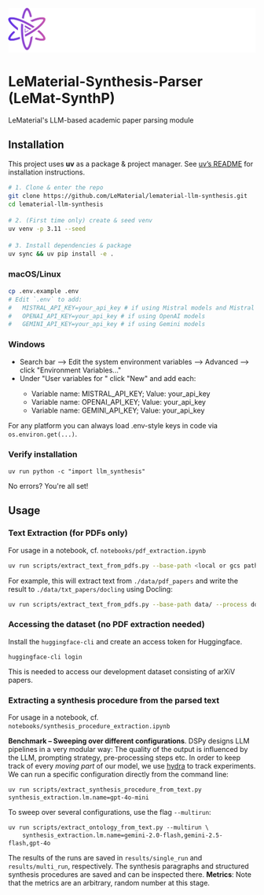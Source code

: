 ![](assets/lematerial-logo.png)

# LeMaterial-Synthesis-Parser (LeMat-SynthP)
LeMaterial's LLM-based academic paper parsing module 

## Installation

This project uses **uv** as a package & project manager. See [uv’s README](https://github.com/astral-sh/uv?tab=readme-ov-file#installation) for installation instructions.

```bash
# 1. Clone & enter the repo
git clone https://github.com/LeMaterial/lematerial-llm-synthesis.git
cd lematerial-llm-synthesis

# 2. (First time only) create & seed venv
uv venv -p 3.11 --seed

# 3. Install dependencies & package
uv sync && uv pip install -e .
```

### macOS/Linux
```bash
cp .env.example .env
# Edit `.env` to add:
#   MISTRAL_API_KEY=your_api_key # if using Mistral models and Mistral OCR
#   OPENAI_API_KEY=your_api_key # if using OpenAI models
#   GEMINI_API_KEY=your_api_key # if using Gemini models
```


### Windows

* Search bar --> Edit the system environment variables --> Advanced --> click "Environment Variables..."
* Under "User variables for <your-username>" click "New" and add each:
    * Variable name: MISTRAL_API_KEY; Value: your_api_key
    * Variable name: OPENAI_API_KEY; Value: your_api_key
    * Variable name: GEMINI_API_KEY; Value: your_api_key

For any platform you can always load .env-style keys in code via `os.environ.get(...)`.

### Verify installation

```
uv run python -c "import llm_synthesis"
```

No errors? You're all set!

## Usage

### Text Extraction (for PDFs only)

For usage in a notebook, cf. `notebooks/pdf_extraction.ipynb`

```sh
uv run scripts/extract_text_from_pdfs.py --base-path <local or gcs path to the working folder> --process <"docling" or "mistral">
```

For example, this will extract text from `./data/pdf_papers` and write the result to `./data/txt_papers/docling` using Docling:

```sh
uv run scripts/extract_text_from_pdfs.py --base-path data/ --process docling
```

### Accessing the dataset (no PDF extraction needed)

Install the `huggingface-cli` and create an access token for Huggingface.

```
huggingface-cli login
```

This is needed to access our development dataset consisting of arXiV papers.


### Extracting a synthesis procedure from the parsed text

For usage in a notebook, cf. `notebooks/synthesis_procedure_extraction.ipynb`

**Benchmark – Sweeping over different configurations**. DSPy designs LLM pipelines in a very modular way: The quality of the output is influenced by the LLM, prompting strategy, pre-processing steps etc.
In order to keep track of every *moving part* of our model, we use [hydra](https://hydra.cc/) to track experiments. We can run a specific configuration directly from the command line:

```
uv run scripts/extract_synthesis_procedure_from_text.py synthesis_extraction.lm.name=gpt-4o-mini
```

To sweep over several configurations, use the flag `--multirun`:

```
uv run scripts/extract_ontology_from_text.py --multirun \
    synthesis_extraction.lm.name=gemini-2.0-flash,gemini-2.5-flash,gpt-4o
```

The results of the runs are saved in `results/single_run` and `results/multi_run`, respectively. The synthesis paragraphs and structured synthesis procedures are saved and can be inspected there.
**Metrics**: Note that the metrics are an arbitrary, random number at this stage.
